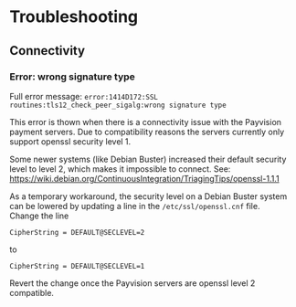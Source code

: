 # Troubleshooting

## Connectivity

### Error: wrong signature type 

Full error message: `error:1414D172:SSL routines:tls12_check_peer_sigalg:wrong signature type`

This error is thown when there is a connectivity issue with the Payvision payment servers.
Due to compatibility reasons the servers currently only support openssl security level 1.

Some newer systems (like Debian Buster) increased their default security level to level 2, which makes it impossible to connect.
See: https://wiki.debian.org/ContinuousIntegration/TriagingTips/openssl-1.1.1

As a temporary workaround, the security level on a Debian Buster system can be lowered by updating a line in the `/etc/ssl/openssl.cnf` file.  
Change the line  

    CipherString = DEFAULT@SECLEVEL=2
    
to

    CipherString = DEFAULT@SECLEVEL=1

Revert the change once the Payvision servers are openssl level 2 compatible.
